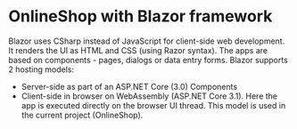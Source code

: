 # OnlineShop with Blazor framework

Blazor uses CSharp instead of JavaScript for client-side web development. It renders the UI as HTML and CSS (using Razor syntax). The apps are based on components - pages, dialogs or data entry forms.
Blazor supports 2 hosting models:
- Server-side as part of an ASP.NET Core (3.0) Components
- Client-side in browser on WebAssembly (ASP.NET Core 3.1). Here the app is executed directly on the browser UI thread. This model is used in the current project (OnlineShop). 


